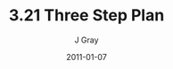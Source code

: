 ---
title: '3.21 Three Step Plan'
alt: 'Mysteries of the Arcana'
date: '2011-01-07'
author: 'J Gray'
artist: 'Keira'
chapter: '3 Two by Two'
filler: false
---